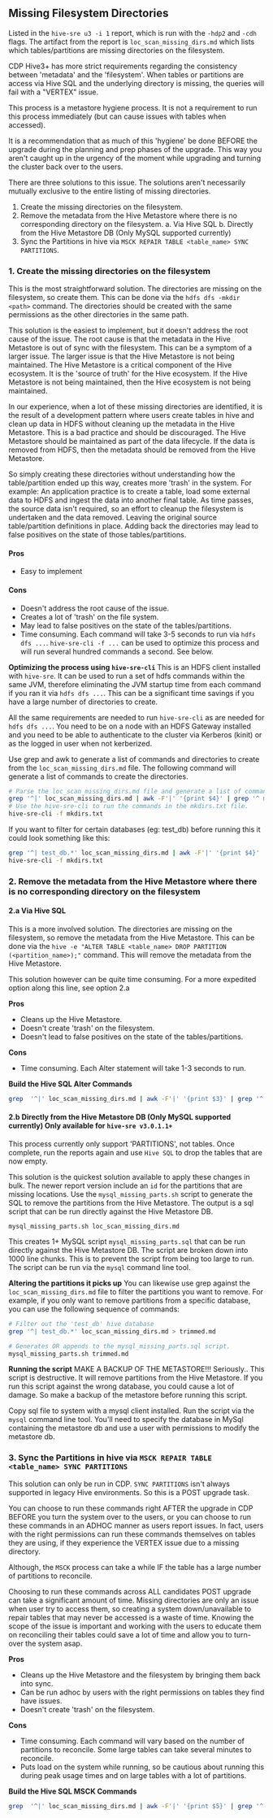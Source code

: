 ## Missing Filesystem Directories

Listed in the `hive-sre u3 -i 1` report, which is run with the `-hdp2` and `-cdh` flags. The artifact from the report is `loc_scan_missing_dirs.md` which lists which tables/partitions are missing directories on the filesystem.

CDP Hive3+ has more strict requirements regarding the consistency between 'metadata' and the 'filesystem'.  When tables or partitions are access via Hive SQL and the underlying directory is missing, the queries will fail with a "VERTEX" issue.

This process is a metastore hygiene process.  It is not a requirement to run this process immediately (but can cause issues with tables when accessed).  

It is a recommendation that as much of this 'hygiene' be done BEFORE the upgrade during the planning and prep phases of the upgrade.  This way you aren't caught up in the urgency of the moment while upgrading and turning the cluster back over to the users.

There are three solutions to this issue.  The solutions aren't necessarily mutually exclusive to the entire listing of missing directories.

1. Create the missing directories on the filesystem.
2. Remove the metadata from the Hive Metastore where there is no corresponding directory on the filesystem.
   a. Via Hive SQL
   b. Directly from the Hive Metastore DB (Only MySQL supported currently)
3. Sync the Partitions in hive via `MSCK REPAIR TABLE <table_name> SYNC PARTITIONS`.

### 1. Create the missing directories on the filesystem

This is the most straightforward solution.  The directories are missing on the filesystem, so create them.  This can be done via the `hdfs dfs -mkdir <path>` command.  The directories should be created with the same permissions as the other directories in the same path.

This solution is the easiest to implement, but it doesn't address the root cause of the issue.  The root cause is that the metadata in the Hive Metastore is out of sync with the filesystem.  This can be a symptom of a larger issue.  The larger issue is that the Hive Metastore is not being maintained.  The Hive Metastore is a critical component of the Hive ecosystem.  It is the 'source of truth' for the Hive ecosystem.  If the Hive Metastore is not being maintained, then the Hive ecosystem is not being maintained.

In our experience, when a lot of these missing directories are identified, it is the result of a development pattern where users create tables in hive and clean up data in HDFS without cleaning up the metadata in the Hive Metastore.  This is a bad practice and should be discouraged.  The Hive Metastore should be maintained as part of the data lifecycle.  If the data is removed from HDFS, then the metadata should be removed from the Hive Metastore.

So simply creating these directories without understanding how the table/partition ended up this way, creates more 'trash' in the system.  For example: An application practice is to create a table, load some external data to HDFS and ingest the data into another final table.  As time passes, the source data isn't required, so an effort to cleanup the filesystem is undertaken and the data removed.  Leaving the original source table/partition definitions in place.  Adding back the directories may lead to false positives on the state of those tables/partitions.

#### Pros
* Easy to implement

#### Cons
* Doesn't address the root cause of the issue.
* Creates a lot of 'trash' on the file system.
* May lead to false positives on the state of the tables/partitions.
* Time consuming. Each command will take 3-5 seconds to run via `hdfs dfs ...`.  `hive-sre-cli -f ...` can be used to optimize this process and will run several hundred commands a second.  See below. 

**Optimizing the process using `hive-sre-cli`**
This is an HDFS client installed with `hive-sre`.  It can be used to run a set of hdfs commands within the same JVM, therefore eliminating the JVM startup time from each command if you ran it via `hdfs dfs ...`.  This can be a significant time savings if you have a large number of directories to create.

All the same requirements are needed to run `hive-sre-cli` as are needed for `hdfs dfs ...`.  You need to be on a node with an HDFS Gateway installed and you need to be able to authenticate to the cluster via Kerberos (kinit) or as the logged in user when not kerberized.

Use grep and awk to generate a list of commands and directories to create from the `loc_scan_missing_dirs.md` file.  The following command will generate a list of commands to create the directories.

```bash
# Parse the loc_scan_missing_dirs.md file and generate a list of commands to create the directories.
grep '^|' loc_scan_missing_dirs.md | awk -F'|' '{print $4}' | grep '^ mkdir' >  mkdirs.txt
# Use the hive-sre-cli to run the commands in the mkdirs.txt file.
hive-sre-cli -f mkdirs.txt
```

If you want to filter for certain databases (eg: test_db) before running this it could look something like this:

```bash
grep '^| test_db.*' loc_scan_missing_dirs.md | awk -F'|' '{print $4}' | grep '^ mkdir' >  mkdirs.txt
hive-sre-cli -f mkdirs.txt
```

### 2. Remove the metadata from the Hive Metastore where there is no corresponding directory on the filesystem

#### 2.a Via Hive SQL 
This is a more involved solution.  The directories are missing on the filesystem, so remove the metadata from the Hive Metastore.  This can be done via the `hive -e "ALTER TABLE <table_name> DROP PARTITION (<partition_name>);"` command.  This will remove the metadata from the Hive Metastore.

This solution however can be quite time consuming.  For a more expedited option along this line, see option 2.a

**Pros**
* Cleans up the Hive Metastore.
* Doesn't create 'trash' on the filesystem.
* Doesn't lead to false positives on the state of the tables/partitions.

**Cons**
* Time consuming. Each Alter statement will take 1-3 seconds to run.

**Build the Hive SQL Alter Commands**
```bash
grep  '^|' loc_scan_missing_dirs.md | awk -F'|' '{print $3}' | grep '^ ALTER' >  hive_alter.sql
```

#### 2.b Directly from the Hive Metastore DB (Only MySQL supported currently) Only available for `hive-sre v3.0.1.1+`

This process currently only support 'PARTITIONS', not tables.  Once complete, run the reports again and use `Hive SQL` to drop the tables that are now empty.

This solution is the quickest solution available to apply these changes in bulk. The newer report version include an `id` for the partitions that are missing locations.  Use the `mysql_missing_parts.sh` script to generate the SQL to remove the partitions from the Hive Metastore.  The output is a sql script that can be run directly against the Hive Metastore DB.

`mysql_missing_parts.sh loc_scan_missing_dirs.md`

This creates 1+ MySQL script `mysql_missing_parts.sql` that can be run directly against the Hive Metastore DB.  The script are broken down into 1000 line chunks.  This is to prevent the script from being too large to run.  The script can be run via the `mysql` command line tool.

**Altering the partitions it picks up**
You can likewise use grep against the `loc_scan_missing_dirs.md` file to filter the partitions you want to remove.  For example, if you only want to remove partitions from a specific database, you can use the following sequence of commands:

```bash
# Filter out the 'test_db' hive database
grep '^| test_db.*' loc_scan_missing_dirs.md > trimmed.md

# Generates OR appends to the mysql_missing_parts.sql script.
mysql_missing_parts.sh trimmed.md
```

**Running the script**
MAKE A BACKUP OF THE METASTORE!!!  Seriously.. This script is destructive.  It will remove partitions from the Hive Metastore.  If you run this script against the wrong database, you could cause a lot of damage.  So make a backup of the metastore before running this script.

Copy sql file to system with a mysql client installed.  Run the script via the `mysql` command line tool. You'll need to specify the database in MySql containing the metastore db and use a user with permissions to modify the metastore db.

### 3. Sync the Partitions in hive via `MSCK REPAIR TABLE <table_name> SYNC PARTITIONS`

This solution can only be run in CDP.  `SYNC PARTITIONS` isn't always supported in legacy Hive environments.  So this is a POST upgrade task.  

You can choose to run these commands right AFTER the upgrade in CDP BEFORE you turn the system over to the users, or you can choose to run these commands in an ADHOC manner as users report issues.  In fact, users with the right permissions can run these commands themselves on tables they are using, if they experience the VERTEX issue due to a missing directory.

Although, the `MSCK` process can take a while IF the table has a large number of partitions to reconcile.

Choosing to run these commands across ALL candidates POST upgrade can take a significant amount of time. Missing directories are only an issue when user try to access them, so creating a system down/unavailable to repair tables that may never be accessed is a waste of time.  Knowing the scope of the issue is important and working with the users to educate them on reconciling their tables could save a lot of time and allow you to turn-over the system asap.

**Pros**
* Cleans up the Hive Metastore and the filesystem by bringing them back into sync.
* Can be run adhoc by users with the right permissions on tables they find have issues.
* Doesn't create 'trash' on the filesystem.

**Cons**
* Time consuming. Each command will vary based on the number of partitions to reconcile.  Some large tables can take several minutes to reconcile.
* Puts load on the system while running, so be cautious about running this during peak usage times and on large tables with a lot of partitions.

**Build the Hive SQL MSCK Commands**

```bash
grep  '^|' loc_scan_missing_dirs.md | awk -F'|' '{print $5}' | grep '^ MSCK' >  hive_msck.sql
```